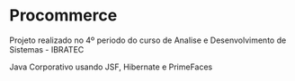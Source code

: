 # Procommerce
Projeto realizado no 4º periodo do curso de Analise e Desenvolvimento de Sistemas - IBRATEC

Java Corporativo usando JSF, Hibernate e PrimeFaces
